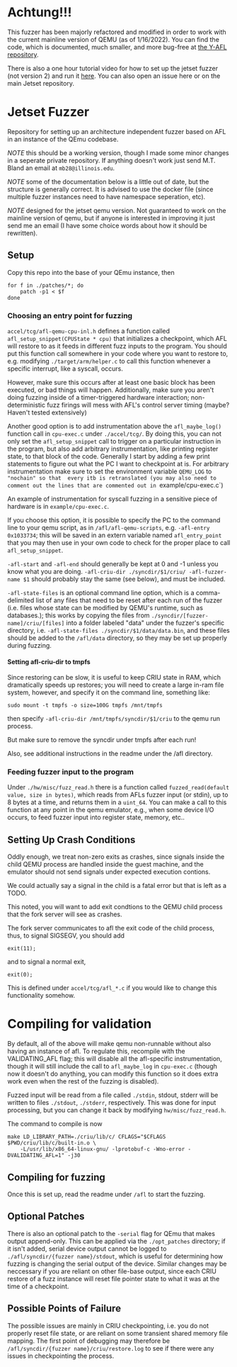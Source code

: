 # Achtung!!!

This fuzzer has been majorly refactored and modified in order to work with the current mainline version
of QEMU (as of 1/16/2022). You can find the code, which is documented, much smaller, and more bug-free
at [the Y-AFL repository](https://github.com/maxwell-bland/trYforce-firm-AFL).

There is also a one hour tutorial video for how to set up the jetset fuzzer (not version 2) and run it 
[here](https://youtu.be/mJYM7Z_c8e0).
You can also open an issue here or on the main Jetset repository.


# Jetset Fuzzer

Repository for setting up an architecture independent fuzzer based on AFL in an instance of the QEmu codebase.

*NOTE* this should be a working version, though I made some minor changes in a seperate private repository.
If anything doesn't work just send M.T. Bland an email at `mb28@illinois.edu`.

*NOTE* some of the documentation below is a little out of date, but the structure is generally correct. 
It is advised to use the docker file (since multiple fuzzer instances need to have namespace seperation, 
etc).

*NOTE* designed for the jetset qemu version. Not guaranteed to work on the mainline version of qemu,
but if anyone is interested in improving it just send me an email (I have some choice words about 
how it should be rewritten).

## Setup

Copy this repo into the base of your QEmu instance, then

```
for f in ./patches/*; do
    patch -p1 < $f
done
```

### Choosing an entry point for fuzzing

`accel/tcg/afl-qemu-cpu-inl.h` defines a function called `afl_setup_snippet(CPUState * cpu)` that initializes
a checkpoint, which AFL will restore to as it feeds in different fuzz inputs to the program. You should 
put this function call somewhere in your code where you want to restore to, e.g. modifying 
`./target/arm/helper.c` to call this function whenever a specific interrupt, like a syscall, occurs. 

However, make sure this occurs after at least one basic block has been executed, or bad things will happen.
Additionally, make sure you aren't doing fuzzing inside of a timer-triggered hardware interaction; 
non-deterministic fuzz firings will mess with AFL's control server timing (maybe? Haven't tested extensively)

Another good option is to add instrumentation above the `afl_maybe_log()` function call in 
`cpu-exec.c` under `./accel/tcg/`. 
By doing this, you can not only set the `afl_setup_snippet` call to trigger on a particular instruction in
the program, but also add arbitrary instrumentation, like printing register state, to that block of the code.
Generally I start by adding a few print statements to figure out what the PC I want to checkpoint at is.
For arbitrary instrumentation make sure to set the environment variable `QEMU_LOG` to `"nochain" so that 
every itb is retranslated (you may also need to comment out the lines that are commented out in `example/cpu-exec.c`)

An example of instrumentation for syscall fuzzing in a sensitive piece of hardware is in `example/cpu-exec.c`.

If you choose this option, it is possible to specify the PC to the command line to your qemu script, as in 
`/afl/afl-qemu-scripts`, e.g. `-afl-entry 0x1033734`; this will be saved in an extern variable named
`afl_entry_point` that you may then use in your own code to check for the proper place to call 
`afl_setup_snippet`.

`-afl-start` and `-afl-end` should generally be kept at 0 and -1 unless you know what you are doing.
`-afl-criu-dir ./syncdir/$1/criu/ -afl-fuzzer-name $1` should probably stay the same (see below), and 
must be included. 

`-afl-state-files` is an optional command line option, which is a comma-delimited list of any files 
that need to be reset after each run of the fuzzer (i.e. files whose state can be modified by QEMU's runtime,
such as databases.); this works by copying the files from `./syncdir/[fuzzer-name]/criu/[files]` into 
a folder labeled "data" under the fuzzer's specific directory, i.e. `-afl-state-files ./syncdir/$1/data/data.bin`, 
and these files should be added to the `/afl/data` directory, so they may be set up properly during fuzzing. 

#### Setting afl-criu-dir to tmpfs

Since restoring can be slow, it is useful to keep CRIU state in RAM, which dramatically speeds up 
restores; you will need to create a large in-ram file system, however, and specify it on the command 
line, something like:

```
sudo mount -t tmpfs -o size=100G tmpfs /mnt/tmpfs
```

then specify `-afl-criu-dir /mnt/tmpfs/syncdir/$1/criu` to the qemu run process.

But make sure to remove the syncdir under tmpfs after each run!

Also, see additional instructions in the readme under the /afl directory.

### Feeding fuzzer input to the program

Under `./hw/misc/fuzz_read.h` there is a function called `fuzzed_read(default value, size in bytes)`,
which reads from AFLs fuzzer input (or stdin), up to 8 bytes at a time, and returns them in a 
`uint_64`. You can make a call to this function at any point in the qemu emulator, e.g., when some 
device I/O occurs, to feed fuzzer input into register state, memory, etc..

## Setting Up Crash Conditions

Oddly enough, we treat non-zero exits as crashes, since signals inside the child QEMU process 
are handled inside the guest machine, and the emulator should not send signals under expected
execution contions.

We could actually say a signal in the child is a fatal error but that is left as a TODO.

This noted, you will want to add exit condtions to the QEMU child process that the fork server 
will see as crashes.

The fork server communicates to afl the exit code of the child process, thus, to signal SIGSEGV, you 
should add 

```
exit(11); 
```

and to signal a normal exit,

```
exit(0);
```

This is defined under `accel/tcg/afl_*.c` if you would like to change this functionality somehow.

# Compiling for validation

By default, all of the above will make qemu non-runnable without also having an instance of afl.
To regulate this, recompile with the VALIDATING_AFL flag; this will disable all the afl-specific
instrumentation, though it will still include the call to `afl_maybe_log` in 
`cpu-exec.c` (though now it doesn't do anything, you can modify this function so it does extra work 
even when the rest of the fuzzing is disabled). 

Fuzzed input will be read from a file called `./stdin`, stdout, stderr will be written to files 
`./stdout`, `./stderr`, respectively. This was done for input processing, but you can change
it back by modifying `hw/misc/fuzz_read.h`.

The command to compile is now 

```
make LD_LIBRARY_PATH=./criu/lib/c/ CFLAGS="$CFLAGS $PWD/criu/lib/c/built-in.o \
    -L/usr/lib/x86_64-linux-gnu/ -lprotobuf-c -Wno-error -DVALIDATING_AFL=1" -j30
```

## Compiling for fuzzing

Once this is set up, read the readme under `/afl` to start the fuzzing. 

## Optional Patches 

There is also an optional patch to the `-serial` flag for QEmu that makes output append-only. This can 
be applied via the `./opt_patches` directory; if it isn't added, serial device output cannot be logged
to `./afl/syncdir/{fuzzer name}/stdout`, which is useful for determining how fuzzing is changing the 
serial output of the device. Similar changes may be neccessary if you are reliant on other file-base
output, since each CRIU restore of a fuzz instance will reset file pointer state to what it was 
at the time of a checkpoint.

## Possible Points of Failure

The possible issues are mainly in CRIU checkpointing, i.e. you do not properly reset file state, or are 
reliant on some transient shared memory file mapping. The first point of debugging may therefore be
`/afl/syncdir/{fuzzer name}/criu/restore.log` to see if there were any issues in checkpointing the
process.
